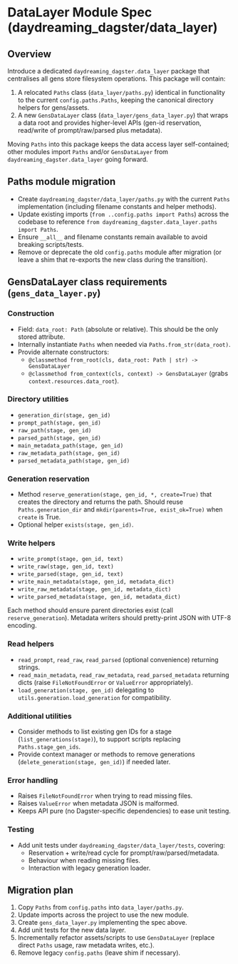 # DataLayer Module Spec (daydreaming_dagster/data_layer)

## Overview

Introduce a dedicated `daydreaming_dagster.data_layer` package that centralises all gens store filesystem operations. This package will contain:

1. A relocated `Paths` class (`data_layer/paths.py`) identical in functionality to the current `config.paths.Paths`, keeping the canonical directory helpers for gens/assets.
2. A new `GensDataLayer` class (`data_layer/gens_data_layer.py`) that wraps a data root and provides higher-level APIs (gen-id reservation, read/write of prompt/raw/parsed plus metadata).

Moving `Paths` into this package keeps the data access layer self-contained; other modules import `Paths` and/or `GensDataLayer` from `daydreaming_dagster.data_layer` going forward.

## Paths module migration
- Create `daydreaming_dagster/data_layer/paths.py` with the current `Paths` implementation (including filename constants and helper methods).
- Update existing imports (`from ..config.paths import Paths`) across the codebase to reference `from daydreaming_dagster.data_layer.paths import Paths`.
- Ensure `__all__` and filename constants remain available to avoid breaking scripts/tests.
- Remove or deprecate the old `config.paths` module after migration (or leave a shim that re-exports the new class during the transition).

## GensDataLayer class requirements (`gens_data_layer.py`)

### Construction
- Field: `data_root: Path` (absolute or relative). This should be the only stored attribute.
- Internally instantiate `Paths` when needed via `Paths.from_str(data_root)`.
- Provide alternate constructors:
  - `@classmethod from_root(cls, data_root: Path | str) -> GensDataLayer`
  - `@classmethod from_context(cls, context) -> GensDataLayer` (grabs `context.resources.data_root`).

### Directory utilities
- `generation_dir(stage, gen_id)`
- `prompt_path(stage, gen_id)`
- `raw_path(stage, gen_id)`
- `parsed_path(stage, gen_id)`
- `main_metadata_path(stage, gen_id)`
- `raw_metadata_path(stage, gen_id)`
- `parsed_metadata_path(stage, gen_id)`

### Generation reservation
- Method `reserve_generation(stage, gen_id, *, create=True)` that creates the directory and returns the path. Should reuse `Paths.generation_dir` and `mkdir(parents=True, exist_ok=True)` when `create` is True.
- Optional helper `exists(stage, gen_id)`.

### Write helpers
- `write_prompt(stage, gen_id, text)`
- `write_raw(stage, gen_id, text)`
- `write_parsed(stage, gen_id, text)`
- `write_main_metadata(stage, gen_id, metadata_dict)`
- `write_raw_metadata(stage, gen_id, metadata_dict)`
- `write_parsed_metadata(stage, gen_id, metadata_dict)`

Each method should ensure parent directories exist (call `reserve_generation`). Metadata writers should pretty-print JSON with UTF-8 encoding.

### Read helpers
- `read_prompt`, `read_raw`, `read_parsed` (optional convenience) returning strings.
- `read_main_metadata`, `read_raw_metadata`, `read_parsed_metadata` returning dicts (raise `FileNotFoundError` or `ValueError` appropriately).
- `load_generation(stage, gen_id)` delegating to `utils.generation.load_generation` for compatibility.

### Additional utilities
- Consider methods to list existing gen IDs for a stage (`list_generations(stage)`), to support scripts replacing `Paths.stage_gen_ids`.
- Provide context manager or methods to remove generations (`delete_generation(stage, gen_id)`) if needed later.

### Error handling
- Raises `FileNotFoundError` when trying to read missing files.
- Raises `ValueError` when metadata JSON is malformed.
- Keeps API pure (no Dagster-specific dependencies) to ease unit testing.

### Testing
- Add unit tests under `daydreaming_dagster/data_layer/tests`, covering:
  - Reservation + write/read cycle for prompt/raw/parsed/metadata.
  - Behaviour when reading missing files.
  - Interaction with legacy generation loader.

## Migration plan
1. Copy `Paths` from `config.paths` into `data_layer/paths.py`.
2. Update imports across the project to use the new module.
3. Create `gens_data_layer.py` implementing the spec above.
4. Add unit tests for the new data layer.
5. Incrementally refactor assets/scripts to use `GensDataLayer` (replace direct `Paths` usage, raw metadata writes, etc.).
6. Remove legacy `config.paths` (leave shim if necessary).

